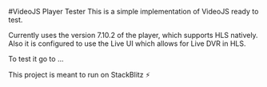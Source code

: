 #VideoJS Player Tester
This is a simple implementation of VideoJS ready to test.

Currently uses the version 7.10.2 of the player, which supports HLS natively. Also it is configured to use the Live UI which allows for Live DVR in HLS.

To test it go to ...

This project is meant to run on StackBlitz ⚡️
